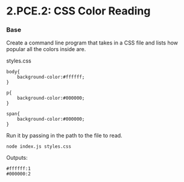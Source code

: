# 2.PCE.2: CSS Color Reading

### Base

Create a command line program that takes in a CSS file and lists how popular all the colors inside are.

styles.css

```text
body{
    background-color:#ffffff;
}

p{
    background-color:#000000;
}

span{
    background-color:#000000;
}
```

Run it by passing in the path to the file to read.

```text
node index.js styles.css
```

Outputs:

```text
#ffffff:1
#000000:2
```




